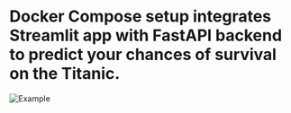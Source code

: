 # Docker Compose setup integrates Streamlit app with FastAPI backend to predict your chances of survival on the Titanic.

![Example]()
